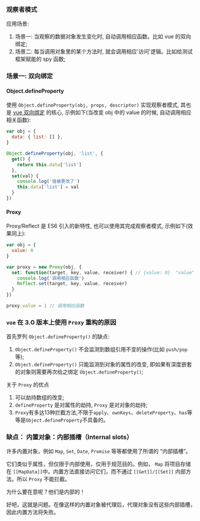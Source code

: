 ### 观察者模式

应用场景:

1. 场景一: 当观察的数据对象发生变化时, 自动调用相应函数。比如 vue 的双向绑定;
2. 场景二: 每当调用对象里的某个方法时, 就会调用相应'访问'逻辑。比如给测试框架赋能的 spy 函数;

### 场景一: 双向绑定

#### Object.defineProperty

使用 `Object.defineProperty(obj, props, descriptor)` 实现观察者模式, 其也是 [vue 双向绑定](https://github.com/MuYunyun/blog/issues/11) 的核心, 示例如下(当改变 obj 中的 value 的时候, 自动调用相应相关函数):

```js
var obj = {
  data: { list: [] },
}

Object.defineProperty(obj, 'list', {
  get() {
    return this.data['list']
  },
  set(val) {
    console.log('值被更改了')
    this.data['list'] = val
  }
})
```

#### Proxy

Proxy/Reflect 是 ES6 引入的新特性, 也可以使用其完成观察者模式, 示例如下(效果同上):

```js
var obj = {
  value: 0
}

var proxy = new Proxy(obj, {
  set: function(target, key, value, receiver) { // {value: 0}  "value"  1  Proxy {value: 0}
    console.log('调用相应函数')
    Reflect.set(target, key, value, receiver)
  }
})

proxy.value = 1 // 调用相应函数

```

### `vue` 在 3.0 版本上使用 `Proxy` 重构的原因

首先罗列 `Object.defineProperty()` 的缺点:

1. `Object.defineProperty()` 不会监测到数组引用不变的操作(比如 `push/pop` 等);
2. `Object.defineProperty()` 只能监测到对象的属性的改变, 即如果有深度嵌套的对象则需要再次给之绑定 `Object.defineProperty()`;

关于 `Proxy` 的优点

1. 可以劫持数组的改变;
2. `defineProperty` 是对属性的劫持, `Proxy` 是对对象的劫持;
3. `Proxy`有多达13种拦截方法,不限于`apply`、`ownKeys`、`deleteProperty`、`has`等等是`Object.defineProperty`不具备的。



### 缺点： 内置对象：内部插槽（Internal slots）

许多内置对象，例如 `Map`, `Set`, `Date`, `Promise` 等等都使用了所谓的 “内部插槽”。

它们类似于属性，但仅限于内部使用，仅用于规范目的。例如， `Map` 将项目存储在 `[[MapData]]`中。内置方法直接访问它们，而不通过 `[[Get]]/[[Set]]` 内部方法。所以 `Proxy` 不能拦截。

为什么要在意呢？他们是内部的！

好吧，这就是问题。在像这样的内置对象被代理后，代理对象没有这些内部插槽，因此内置方法将失败。

